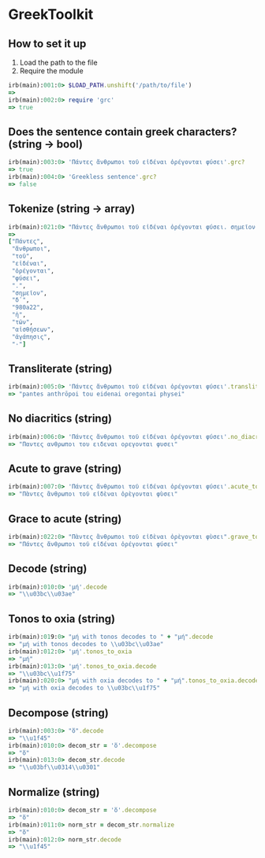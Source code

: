 # GreekToolkit


## How to set it up

1. Load the path to the file
2. Require the module

```ruby
irb(main):001:0> $LOAD_PATH.unshift('/path/to/file')
=>
irb(main):002:0> require 'grc'
=> true
```

## Does the sentence contain greek characters? (string → bool)

```ruby
irb(main):003:0> 'Πάντες ἄνθρωποι τοῦ εἰδέναι ὀρέγονται φύσει'.grc?
=> true
irb(main):004:0> 'Greekless sentence'.grc?
=> false
```

## Tokenize (string → array)

```ruby
irb(main):021:0> "Πάντες ἄνθρωποι τοῦ εἰδέναι ὀρέγονται φύσει. σημεῖον δ᾽ 980a22 ἡ τῶν αἰσθήσεων ἀγάπησις·".tokenize
=>
["Πάντες",                                                                                                        tc
 "ἄνθρωποι",                                                                                                      s
 "τοῦ",
 "εἰδέναι",
 "ὀρέγονται",
 "φύσει",
 ".",
 "σημεῖον",
 "δ᾽",
 "980a22",
 "ἡ",
 "τῶν",
 "αἰσθήσεων",
 "ἀγάπησις",
 "·"]
```

## Transliterate (string)

```ruby
irb(main):005:0> 'Πάντες ἄνθρωποι τοῦ εἰδέναι ὀρέγονται φύσει'.transliterate
=> "pantes anthrōpoi tou eidenai oregontai physei"
```

## No diacritics (string)

```ruby
irb(main):006:0> 'Πάντες ἄνθρωποι τοῦ εἰδέναι ὀρέγονται φύσει'.no_diacritics
=> "Παντες ανθρωποι του ειδεναι ορεγονται φυσει"
```

## Acute to grave (string)

```ruby
irb(main):007:0> 'Πάντες ἄνθρωποι τοῦ εἰδέναι ὀρέγονται φύσει'.acute_to_grave
=> "Πὰντες ἂνθρωποι τοῦ εἰδὲναι ὀρὲγονται φὺσει"
```

## Grace to acute (string)

```ruby
irb(main):022:0> "Πὰντες ἂνθρωποι τοῦ εἰδὲναι ὀρὲγονται φὺσει".grave_to_acute
=> "Πάντες ἄνθρωποι τοῦ εἰδέναι ὀρέγονται φύσει"
```

## Decode (string)

```ruby
irb(main):010:0> 'μή'.decode
=> "\\u03bc\\u03ae"
```

## Tonos to oxia (string)

```ruby
irb(main):019:0> "μή with tonos decodes to " + "μή".decode
=> "μή with tonos decodes to \\u03bc\\u03ae"
irb(main):012:0> 'μή'.tonos_to_oxia
=> "μή"
irb(main):013:0> 'μή'.tonos_to_oxia.decode
=> "\\u03bc\\u1f75"
irb(main):020:0> "μή with oxia decodes to " + "μή".tonos_to_oxia.decode
=> "μή with oxia decodes to \\u03bc\\u1f75"
```

## Decompose (string)

```ruby
irb(main):003:0> "ὅ".decode
=> "\\u1f45"
irb(main):010:0> decom_str = 'ὅ'.decompose
=> "ὅ"
irb(main):013:0> decom_str.decode
=> "\\u03bf\\u0314\\u0301"
```

## Normalize (string)

```ruby
irb(main):010:0> decom_str = 'ὅ'.decompose
=> "ὅ"
irb(main):011:0> norm_str = decom_str.normalize
=> "ὅ"
irb(main):012:0> norm_str.decode
=> "\\u1f45"
```

